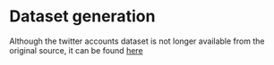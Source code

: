 # Dataset generation
Although the twitter accounts dataset is not longer available from the original source, it can be found [here](https://github.com/Flajt/Twitter_bot_detection/tree/ml-model/Datasets/classification_processed)
